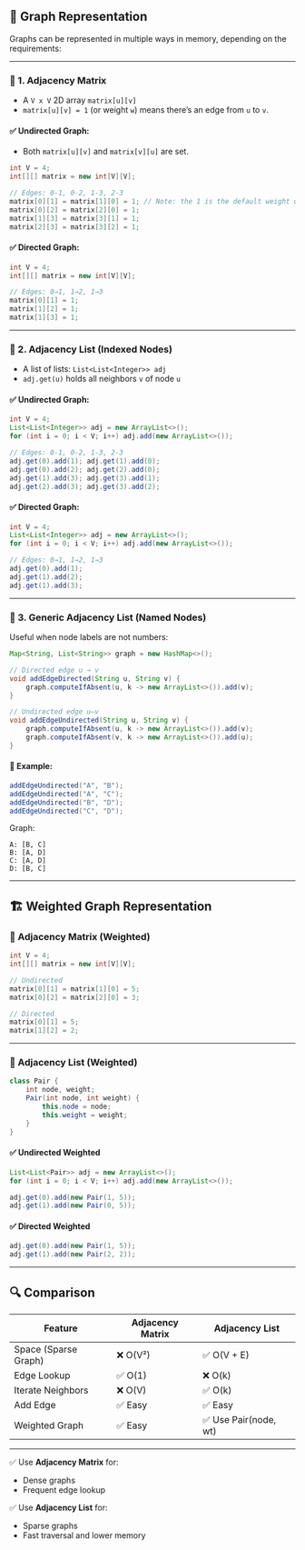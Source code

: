 

## 📌 Graph Representation

Graphs can be represented in multiple ways in memory, depending on the requirements:

---

### 🧮 1. **Adjacency Matrix**

* A `V x V` 2D array `matrix[u][v]`
* `matrix[u][v] = 1` (or weight `w`) means there’s an edge from `u` to `v`.

#### ✅ **Undirected Graph**:

* Both `matrix[u][v]` and `matrix[v][u]` are set.

```java
int V = 4;
int[][] matrix = new int[V][V];

// Edges: 0-1, 0-2, 1-3, 2-3
matrix[0][1] = matrix[1][0] = 1; // Note: the 1 is the default weight of the edge
matrix[0][2] = matrix[2][0] = 1;
matrix[1][3] = matrix[3][1] = 1;
matrix[2][3] = matrix[3][2] = 1;
```

#### ✅ **Directed Graph**:

```java
int V = 4;
int[][] matrix = new int[V][V];

// Edges: 0→1, 1→2, 1→3
matrix[0][1] = 1;
matrix[1][2] = 1;
matrix[1][3] = 1;
```

---

### 🧾 2. **Adjacency List (Indexed Nodes)**

* A list of lists: `List<List<Integer>> adj`
* `adj.get(u)` holds all neighbors `v` of node `u`

#### ✅ **Undirected Graph**:

```java
int V = 4;
List<List<Integer>> adj = new ArrayList<>();
for (int i = 0; i < V; i++) adj.add(new ArrayList<>());

// Edges: 0-1, 0-2, 1-3, 2-3
adj.get(0).add(1); adj.get(1).add(0);
adj.get(0).add(2); adj.get(2).add(0);
adj.get(1).add(3); adj.get(3).add(1);
adj.get(2).add(3); adj.get(3).add(2);
```

#### ✅ **Directed Graph**:

```java
int V = 4;
List<List<Integer>> adj = new ArrayList<>();
for (int i = 0; i < V; i++) adj.add(new ArrayList<>());

// Edges: 0→1, 1→2, 1→3
adj.get(0).add(1);
adj.get(1).add(2);
adj.get(1).add(3);
```

---

### 🧾 3. **Generic Adjacency List (Named Nodes)**

Useful when node labels are not numbers:

```java
Map<String, List<String>> graph = new HashMap<>();

// Directed edge u → v
void addEdgeDirected(String u, String v) {
    graph.computeIfAbsent(u, k -> new ArrayList<>()).add(v);
}

// Undirected edge u—v
void addEdgeUndirected(String u, String v) {
    graph.computeIfAbsent(u, k -> new ArrayList<>()).add(v);
    graph.computeIfAbsent(v, k -> new ArrayList<>()).add(u);
}
```

#### 🧪 Example:

```java
addEdgeUndirected("A", "B");
addEdgeUndirected("A", "C");
addEdgeUndirected("B", "D");
addEdgeUndirected("C", "D");
```

Graph:

```
A: [B, C]
B: [A, D]
C: [A, D]
D: [B, C]
```

---

## 🏗️ Weighted Graph Representation

### 📘 Adjacency Matrix (Weighted)

```java
int V = 4;
int[][] matrix = new int[V][V];

// Undirected
matrix[0][1] = matrix[1][0] = 5;
matrix[0][2] = matrix[2][0] = 3;

// Directed
matrix[0][1] = 5;
matrix[1][2] = 2;
```

---

### 📘 Adjacency List (Weighted)

```java
class Pair {
    int node, weight;
    Pair(int node, int weight) {
        this.node = node;
        this.weight = weight;
    }
}
```

#### ✅ Undirected Weighted

```java
List<List<Pair>> adj = new ArrayList<>();
for (int i = 0; i < V; i++) adj.add(new ArrayList<>());

adj.get(0).add(new Pair(1, 5));
adj.get(1).add(new Pair(0, 5));
```

#### ✅ Directed Weighted

```java
adj.get(0).add(new Pair(1, 5));
adj.get(1).add(new Pair(2, 2));
```

---

## 🔍 Comparison

| Feature              | Adjacency Matrix | Adjacency List       |
| -------------------- | ---------------- | -------------------- |
| Space (Sparse Graph) | ❌ O(V²)          | ✅ O(V + E)           |
| Edge Lookup          | ✅ O(1)           | ❌ O(k)               |
| Iterate Neighbors    | ❌ O(V)           | ✅ O(k)               |
| Add Edge             | ✅ Easy           | ✅ Easy               |
| Weighted Graph       | ✅ Easy           | ✅ Use Pair(node, wt) |

---

✅ Use **Adjacency Matrix** for:

* Dense graphs
* Frequent edge lookup

✅ Use **Adjacency List** for:

* Sparse graphs
* Fast traversal and lower memory

